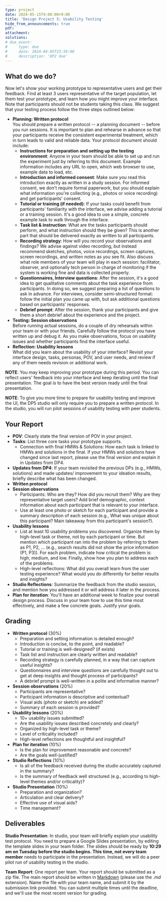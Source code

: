 ```yaml
---
type: project
date: 2024-05-15T9:00:00+9:00
title: 'Design Project 5: Usability Testing'
hide_from_announcements: true
pdf:
attachment:
solutions:
# due_event: 
#     type: due
#     date: 2024-04-05T23:59:00
#     description: 'DP2 due'
---
```


## What do we do?
Now let's show your working prototype to representative users and get their feedback. Find at least 3 users representative of the target population, let them test your prototype, and learn how you might improve your interface. Note that participants should not be students taking this class. We suggest that your testing process follow the three steps outlined below:

* **Planning: Written protocol**  
  You should prepare a written protocol -- a planning document -- before you run sessions. It is important to plan and rehearse in advance so that your participants receive the consistent experimental treatment, which in turn leads to valid and reliable data. Your protocol document should include:
  * **Instructions for preparation and setting up the testing environment**: Anyone in your team should be able to set up and run the experiment just by referring to this document. Example information includes any URL to open, which web browser to use, example data to load, etc.
  * **Introduction and informed consent**: Make sure you read this introduction exactly as written in a study session. For informed consent, we don't require formal paperwork, but you should explain what information you're collecting (e.g., photos or voice recording) and get participants' consent.
  * **Tutorial or training (if needed)**: If your tasks could benefit from participants' familiarity with the interface, we advise adding a tutorial or a training session. It's a good idea to use a simple, concrete example task to walk through the interface.
  * **Task list & instruction**: What are the tasks participants should perform, and what instruction should they be given? This is another part that should be delivered exactly as written to all participants.
  * **Recording strategy**: How will you record your observations and findings? We advise against video recording, but instead recommend sketches, photos, voice recordings, screen captures, screen recordings, and written notes as you see fit. Also discuss what role members of your team will play in each session: facilitator, observer, and optionally tech person in charge of monitoring if the system is working fine and data is collected properly.
  * **Questionnaires, Interview questions**: After the session, it's a good idea to get qualitative comments about the task experience from participants. In doing so, we suggest preparing a list of questions to ask in advance. For interviews, consider semi-structured format: follow the initial plan you came up with, but ask additional questions based on participants' responses.
  * **Debrief prompt**: After the session, thank your participants and give them a short debrief about the experience and the project.
* **Testing: Session observations**  
Before running actual sessions, do a couple of dry rehearsals within your team or with your friends. Carefully follow the protocol you have written up and debug it. As you make observations, focus on usability issues and whether participants find the interface useful.
* **Reflection: Usability lessons**  
What did you learn about the usability of your interface? Revisit your interface design, tasks, personas, POV, and user needs, and review if any of them needs revision or additional work.

**NOTE**: You may keep improving your prototype during this period. You can reflect users' feedback into your interface and keep iterating until the final presentation. The goal is to have the best version ready until the final presentation.

**NOTE**: To give you more time to prepare for usability testing and improve the UI, the DP5 studio will only require you to prepare a written protocol. In the studio, you will run pilot sessions of usability testing with peer students.

## Your Report
* **POV**: Clearly state the final version of POV in your project.
* **Tasks**: List three core tasks your prototype supports.
  * Connection with final HMWs & Solutions: How each task is linked to HMWs and solutions in the final. If your HMWs and solutions have changed since last report, please use the final version and explain it in Updates from DP4.
* **Updates from DP4**: If your team revisited the previous DPs (e.g., HMWs, solutions) and made updates/ improvement to your ideation results, briefly describe what has been changed. 
* **Written protocol**
* **Session observations**
  * Participants: Who are they? How did you recruit them? Why are they representative target users? Add brief demographic, context information about each participant that is relevant to your interface.
  * Use at least one photo or sketch for each participant and provide a summary description of each session (e.g., What was unique about this participant? Main takeaway from this participant's session?).
* **Usability lessons**
  * List at least 10 usability problems you discovered. Organize them by high-level task or theme, not by each participant or time. But mention which participant ran into the problem by referring to them as P1, P2, ... (e.g., search results did not show the price information (P1, P3)). For each problem, indicate how critical the problem is: high, medium, and low. Finally, show how you plan to address each of the problems.
  * High-level reflections: What did you overall learn from the user testing experience? What would you do differently for better results and insights?
* **Studio Reflections**: Summarize the feedback from the studio session, and mention how you addressed it or will address it later in the process.
* **Plan for iteration**: You'll have an additional week to finalize your overall design process. Discuss in your team how to use this time most effectively, and make a few concrete goals. Justify your goals.

## Grading
* **Written protocol** (30%)
  * Preparation and setting information is detailed enough?
  * Introduction is concise, to the point, and readable?
  * Tutorial or training is well-designed? (if exists)
  * Task list and instruction are clearly written and readable?
  * Recording strategy is carefully planned, in a way that can capture useful insights?
  * Questionnaires and interview questions are carefully thought out to get at deep insights and thought process of participants?
  * A debrief prompt is well-written in a polite and informative manner?
* **Session observations** (20%)
  * Participants are representative?
  * Participant information is descriptive and contextual?
  * Visual aids (photo or sketch) are added?
  * Summary of each session is provided?
* **Usability lessons** (20%)
  * 10+ usability issues submitted?
  * Are the usability issues described concretely and clearly?
  * Organized by high-level task or theme?
  * Level of criticality included?
  * High-level reflections are thoughtful and insightful?
* **Plan for iteration** (10%)
  * Is the plan for improvement reasonable and concrete?
  * Are the goals well-justified?
* **Studio Reflections** (10%)
  * Is all of the feedback received during the studio accurately captured in the summary?
  * Is the summary of feedback well structured (e.g., according to high-level themes and/or criticality)?
* **Studio Presentation** (10%)
  * Preparation and organization?
  * Articulation and clear delivery?
  * Effective use of visual aids?
  * Time management?

## Deliverables
**Studio Presentation**: In studio, your team will briefly explain your usability test protocol. You need to prepare a Google Slides presentation, by editing the template slides in your team folder. The slides should be ready by **10:29 am on Tuesday before the studio begins. This time, not every team member** needs to participate in the presentation. Instead, we will do a peer pilot run of usability testing in the studio.

**Team Report**: One report per team. Your report should be submitted as a zip file. The main report should be written in [Markdown](https://daringfireball.net/projects/markdown/) (please use the *.md* extension). Name the file with your team name, and submit it by the submission link provided. You can submit multiple times until the deadline, and we'll use the most recent version for grading.